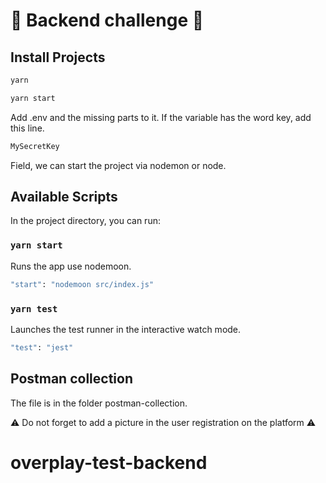 # 🌟 Backend challenge 🌟

## Install Projects

```sh
yarn
```

```sh
yarn start
```

Add .env and the missing parts to it.
If the variable has the word key, add this line.

```sh
MySecretKey
```

Field, we can start the project via nodemon or node.

## Available Scripts

In the project directory, you can run:

### `yarn start`

Runs the app use nodemoon.

```sh
"start": "nodemoon src/index.js"
```

### `yarn test`

Launches the test runner in the interactive watch mode.

```sh
"test": "jest"
```

## Postman collection

The file is in the folder postman-collection.

⚠️ Do not forget to add a picture in the user registration on the platform ⚠️
# overplay-test-backend
